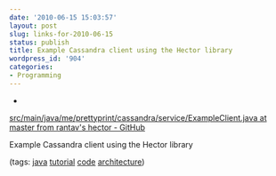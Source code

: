 ```yaml
---
date: '2010-06-15 15:03:57'
layout: post
slug: links-for-2010-06-15
status: publish
title: Example Cassandra client using the Hector library
wordpress_id: '904'
categories:
- Programming
---
```


  *


[src/main/java/me/prettyprint/cassandra/service/ExampleClient.java at master from rantav's hector - GitHub](http://github.com/rantav/hector/blob/master/src/main/java/me/prettyprint/cassandra/service/ExampleClient.java)


Example Cassandra client using the Hector library


(tags: [java](http://delicious.com/eob/java) [tutorial](http://delicious.com/eob/tutorial) [code](http://delicious.com/eob/code) [architecture](http://delicious.com/eob/architecture))



